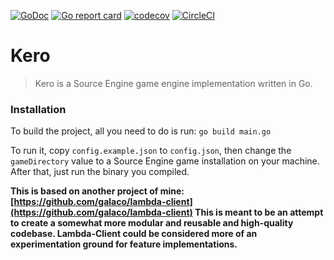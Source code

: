 [![GoDoc](https://godoc.org/github.com/Galaco/kero?status.svg)](https://godoc.org/github.com/Galaco/kero)
[![Go report card](https://goreportcard.com/badge/github.com/galaco/kero)](https://goreportcard.com/report/github.com/galaco/kero)
[![codecov](https://codecov.io/gh/Galaco/kero/branch/master/graph/badge.svg)](https://codecov.io/gh/Galaco/kero)
[![CircleCI](https://circleci.com/gh/Galaco/kero.svg?style=svg)](https://circleci.com/gh/Galaco/kero)

# Kero
> Kero is a Source Engine game engine implementation written in Go.



### Installation
To build the project, all you need to do is run:
`go build main.go`

To run it, copy `config.example.json` to `config.json`, then change the `gameDirectory` value to a Source Engine game installation
on your machine. After that, just run the binary you compiled.

**This is based on another project of mine: [https://github.com/galaco/lambda-client](https://github.com/galaco/lambda-client)
This is meant to be an attempt to create a somewhat more modular and reusable and high-quality codebase. Lambda-Client could
be considered more of an experimentation ground for feature implementations.**